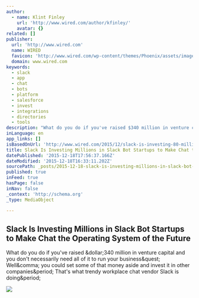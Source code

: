 ```yaml
---
author:
  - name: Klint Finley
    url: 'http://www.wired.com/author/kfinley/'
    avatar: {}
related: []
publisher:
  url: 'http://www.wired.com'
  name: WIRED
  favicon: 'http://www.wired.com/wp-content/themes/Phoenix/assets/images/favicon.ico'
  domain: www.wired.com
keywords:
  - slack
  - app
  - chat
  - bots
  - platform
  - salesforce
  - invest
  - integrations
  - directories
  - tools
description: "What do you do if you've raised $340 million in venture capital and you don't necessarily need all of it to run your business? Well, you could set some of that money aside and invest it in other companies. That's what trendy workplace chat vendor Slack is doing."
inLanguage: en
app_links: []
isBasedOnUrl: 'http://www.wired.com/2015/12/slack-is-investing-80-million-in-slack-bot-startups/'
title: Slack Is Investing Millions in Slack Bot Startups to Make Chat the Operating System of the Future
datePublished: '2015-12-18T17:56:37.166Z'
dateModified: '2015-12-18T16:33:11.202Z'
sourcePath: _posts/2015-12-18-slack-is-investing-millions-in-slack-bot-startups-to-make-ch.md
published: true
inFeed: true
hasPage: false
inNav: false
_context: 'http://schema.org'
_type: MediaObject

---
```

<article style=""><h1>Slack Is Investing Millions in Slack Bot Startups to Make Chat the Operating System of the Future</h1><p>What do you do if you've raised &amp;dollar;340 million in venture capital and you don't necessarily need all of it to run your business&amp;quest; Well&amp;comma; you could set some of that money aside and invest it in other companies&amp;period; That's what trendy workplace chat vendor Slack is doing&amp;period;</p><img src="http://www.wired.com/wp-content/uploads/2015/08/SlackBot-featured1-1200x630.jpg" /></article>